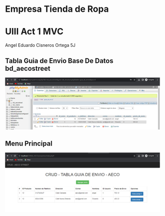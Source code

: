 # Empresa Tienda de Ropa
# UIII Act 1 MVC 
Angel Eduardo Cisneros Ortega 5J

## Tabla Guia de Envio Base De Datos bd_aecostreet
![Tabla Guia de Envio](https://github.com/aecortega/UIII-Act-1-MVC-/blob/main/Captura%20de%20pantalla%202023-11-08%20123004.png)

## Menu Principal
![Tabla Guia de Envio](https://github.com/aecortega/UIII-Act-1-MVC-/blob/main/Captura%20de%20pantalla%202023-11-08%20123139.png)

